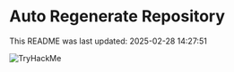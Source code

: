 # Auto Regenerate Repository

This README was last updated: 2025-02-28 14:27:51

 ![TryHackMe](https://tryhackme.com/badge/533634)